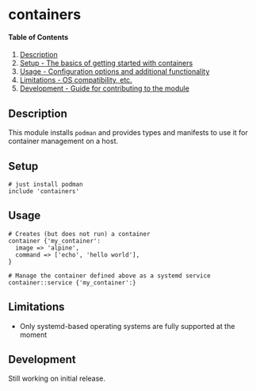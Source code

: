 
# containers

#### Table of Contents

1. [Description](#description)
2. [Setup - The basics of getting started with containers](#setup)
3. [Usage - Configuration options and additional functionality](#usage)
4. [Limitations - OS compatibility, etc.](#limitations)
5. [Development - Guide for contributing to the module](#development)

## Description

This module installs `podman` and provides types and manifests to use it for container management on a host.

## Setup

```
# just install podman
include 'containers'

```

## Usage

```puppet
# Creates (but does not run) a container
container {'my_container':
  image => 'alpine',
  command => ['echo', 'hello world'],
}
```

```puppet
# Manage the container defined above as a systemd service
container::service {'my_container':}
```



## Limitations

  - Only systemd-based operating systems are fully supported at the moment


## Development

Still working on initial release.
